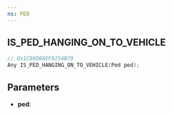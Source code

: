 ```yaml
---
ns: PED
---
```

## IS_PED_HANGING_ON_TO_VEHICLE

```c
// 0x1C86D8AEF8254B78
Any IS_PED_HANGING_ON_TO_VEHICLE(Ped ped);
```

## Parameters
* **ped**:
